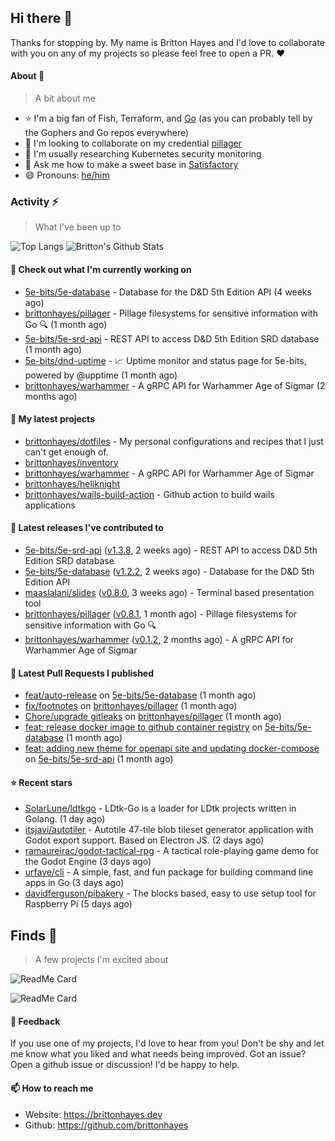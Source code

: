## Hi there 👋

Thanks for stopping by. 
My name is Britton Hayes and I'd love to collaborate with you on any of my projects so please feel free to open a PR. :heart:

#### About 📘

> A bit about me

- ⭐ I'm a big fan of Fish, Terraform, and [Go](https://golang.org) (as you can probably tell by the Gophers and Go repos everywhere)
- 🤝 I'm looking to collaborate on my credential [pillager](https://github.com/brittonhayes/pillager)
- 🤔 I'm usually researching Kubernetes security monitoring
- 💬 Ask me how to make a sweet base in [Satisfactory](https://www.satisfactorygame.com/)
- 😄 Pronouns: [he/him](https://pronoun.is/he)

### Activity ⚡

> What I've been up to

![Top Langs](https://github-readme-stats.vercel.app/api/top-langs/?username=brittonhayes&hide=javascript,html,css&title_color=95c4ce&icon_color=95c4ce&text_color=c6c8d1&bg_color=161821)
![Britton's Github Stats](https://github-readme-stats.vercel.app/api?username=brittonhayes&show_icons=true&count_private=true&title_color=95c4ce&icon_color=95c4ce&text_color=c6c8d1&bg_color=161821)

#### 👷 Check out what I'm currently working on

- [5e-bits/5e-database](https://github.com/5e-bits/5e-database) - Database for the D&amp;D 5th Edition API (4 weeks ago)
- [brittonhayes/pillager](https://github.com/brittonhayes/pillager) - Pillage filesystems for sensitive information with Go 🔍 (1 month ago)
- [5e-bits/5e-srd-api](https://github.com/5e-bits/5e-srd-api) - REST API to access D&amp;D 5th Edition SRD database (1 month ago)
- [5e-bits/dnd-uptime](https://github.com/5e-bits/dnd-uptime) - 📈 Uptime monitor and status page for 5e-bits, powered by @upptime (1 month ago)
- [brittonhayes/warhammer](https://github.com/brittonhayes/warhammer) - A gRPC API for Warhammer Age of Sigmar (2 months ago)

#### 🌱 My latest projects

- [brittonhayes/dotfiles](https://github.com/brittonhayes/dotfiles) - My personal configurations and recipes that I just can&#39;t get enough of.
- [brittonhayes/inventory](https://github.com/brittonhayes/inventory)
- [brittonhayes/warhammer](https://github.com/brittonhayes/warhammer) - A gRPC API for Warhammer Age of Sigmar
- [brittonhayes/hellknight](https://github.com/brittonhayes/hellknight)
- [brittonhayes/wails-build-action](https://github.com/brittonhayes/wails-build-action) - Github action to build wails applications

#### 🔭 Latest releases I've contributed to

- [5e-bits/5e-srd-api](https://github.com/5e-bits/5e-srd-api) ([v1.3.8](https://github.com/5e-bits/5e-srd-api/releases/tag/v1.3.8), 2 weeks ago) - REST API to access D&amp;D 5th Edition SRD database
- [5e-bits/5e-database](https://github.com/5e-bits/5e-database) ([v1.2.2](https://github.com/5e-bits/5e-database/releases/tag/v1.2.2), 2 weeks ago) - Database for the D&amp;D 5th Edition API
- [maaslalani/slides](https://github.com/maaslalani/slides) ([v0.8.0](https://github.com/maaslalani/slides/releases/tag/v0.8.0), 3 weeks ago) - Terminal based presentation tool
- [brittonhayes/pillager](https://github.com/brittonhayes/pillager) ([v0.8.1](https://github.com/brittonhayes/pillager/releases/tag/v0.8.1), 1 month ago) - Pillage filesystems for sensitive information with Go 🔍
- [brittonhayes/warhammer](https://github.com/brittonhayes/warhammer) ([v0.1.2](https://github.com/brittonhayes/warhammer/releases/tag/v0.1.2), 2 months ago) - A gRPC API for Warhammer Age of Sigmar

#### 🔨 Latest Pull Requests I published

- [feat/auto-release](https://github.com/5e-bits/5e-database/pull/456) on [5e-bits/5e-database](https://github.com/5e-bits/5e-database) (1 month ago)
- [fix/footnotes](https://github.com/brittonhayes/pillager/pull/69) on [brittonhayes/pillager](https://github.com/brittonhayes/pillager) (1 month ago)
- [Chore/upgrade gitleaks](https://github.com/brittonhayes/pillager/pull/68) on [brittonhayes/pillager](https://github.com/brittonhayes/pillager) (1 month ago)
- [feat: release docker image to github container registry](https://github.com/5e-bits/5e-database/pull/451) on [5e-bits/5e-database](https://github.com/5e-bits/5e-database) (1 month ago)
- [feat: adding new theme for openapi site and updating docker-compose](https://github.com/5e-bits/5e-srd-api/pull/282) on [5e-bits/5e-srd-api](https://github.com/5e-bits/5e-srd-api) (1 month ago)

#### ⭐ Recent stars

- [SolarLune/ldtkgo](https://github.com/SolarLune/ldtkgo) - LDtk-Go is a loader for LDtk projects written in Golang. (1 day ago)
- [itsjavi/autotiler](https://github.com/itsjavi/autotiler) - Autotile 47-tile blob tileset generator application with Godot export support. Based on Electron JS. (2 days ago)
- [ramaureirac/godot-tactical-rpg](https://github.com/ramaureirac/godot-tactical-rpg) - A tactical role-playing game demo for the Godot Engine (3 days ago)
- [urfave/cli](https://github.com/urfave/cli) - A simple, fast, and fun package for building command line apps in Go (3 days ago)
- [davidferguson/pibakery](https://github.com/davidferguson/pibakery) - The blocks based, easy to use setup tool for Raspberry Pi (5 days ago)

## Finds 🔬

> A few projects I'm excited about

![ReadMe Card](https://github-readme-stats.vercel.app/api/pin/?username=princjef&repo=gomarkdoc&title_color=95c4ce&icon_color=95c4ce&text_color=c6c8d1&bg_color=161821)

![ReadMe Card](https://github-readme-stats.vercel.app/api/pin/?username=BurntSushi&repo=ripgrep&title_color=95c4ce&icon_color=95c4ce&text_color=c6c8d1&bg_color=161821)


#### 💬 Feedback

If you use one of my projects, I'd love to hear from you! Don't be shy and let me know what you liked
and what needs being improved. Got an issue? Open a github issue or discussion! I'd be happy to help.

#### 📫 How to reach me

- Website: https://brittonhayes.dev
- Github: https://github.com/brittonhayes
